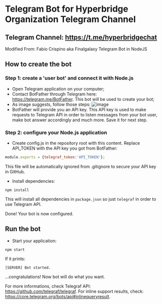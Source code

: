 # Telegram Bot for Hyperbridge Organization Telegram Channel

## Telegram Channel: https://t.me/hyperbridgechat

 Modified From: Fabio Crispino aka Finalgalaxy Telegram Bot in NodeJS

## How to create the bot

### Step 1: create a 'user bot' and connect it with Node.js
- Open Telegram application on your computer;
- Contact BotFather through Telegram here: https://telegram.me/BotFather. This bot will be used to create your bot;
- As image suggests, follow those steps:
![image](http://i.imgur.com/POZq2tq.png)
- BotFather will provide you an API key. This API key is used to make requests to Telegram API in order to listen messages from your bot user, make bot answer accordingly and much more. Save it for next step.

### Step 2: configure your Node.js application
- Create config.js in the repository root with this content. Replace API_TOKEN with the API key you got from BotFather:
```javascript
module.exports = {telegraf_token:'API_TOKEN'};
```
This file will be automatically ignored from .gitignore to secure your API key in GitHub.


- Install dependencies:
```
npm install
```
This will install all dependencies in `package.json` so just `telegraf` in order to use Telegram API.

Done! Your bot is now configured.

## Run the bot
- Start your application:
```
npm start
```
If it prints:
```
[SERVER] Bot started.
```
...congratulations! Now bot will do what you want.


For more informations, check Telegraf API: https://github.com/telegraf/telegraf.
For inline support results, check: https://core.telegram.org/bots/api#inlinequeryresult.
